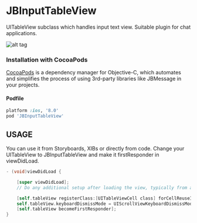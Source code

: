 # JBInputTableView
UITableView subclass which handles input text view. Suitable plugin for chat applications.

![alt tag](https://cloud.githubusercontent.com/assets/2537227/6373575/ed7ab498-bd0b-11e4-9028-5bc7af3fb639.PNG)

### Installation with CocoaPods

[CocoaPods](http://cocoapods.org) is a dependency manager for Objective-C, which automates and simplifies the process of using 3rd-party libraries like JBMessage in your projects.

#### Podfile

```ruby
platform :ios, '8.0'
pod 'JBInputTableView'
```

## USAGE
You can use it from Storyboards, XIBs or directly from code.
Change your UITableView to JBInputTableView and make it firstResponder in viewDidLoad.

```objective-c
- (void)viewDidLoad {

    [super viewDidLoad];
    // Do any additional setup after loading the view, typically from a nib.

    [self.tableView registerClass:[UITableViewCell class] forCellReuseIdentifier:@"CellIdentifier"];
    self.tableView.keyboardDismissMode = UIScrollViewKeyboardDismissModeInteractive;
    [self.tableView becomeFirstResponder];
}
```

